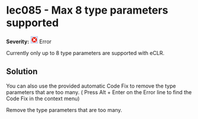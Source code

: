 # Iec085 - Max 8 type parameters supported

**Severity:** ![Error](../images/Error.png) Error

Currently only up to 8 type parameters are supported with eCLR.


## Solution

You can also use the provided automatic Code Fix to remove the type parameters that are too many. ( Press Alt + Enter on the Error line to find the Code Fix in the context menu) 


Remove the type parameters that are too many.